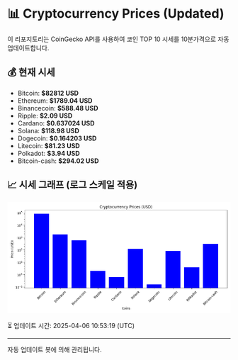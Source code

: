 
# 📊 Cryptocurrency Prices (Updated)

이 리포지토리는 CoinGecko API를 사용하여 코인 TOP 10 시세를 10분가격으로 자동 업데이트합니다.

## 💰 현재 시세
- Bitcoin: **$82812 USD**
- Ethereum: **$1789.04 USD**
- Binancecoin: **$588.48 USD**
- Ripple: **$2.09 USD**
- Cardano: **$0.637024 USD**
- Solana: **$118.98 USD**
- Dogecoin: **$0.164203 USD**
- Litecoin: **$81.23 USD**
- Polkadot: **$3.94 USD**
- Bitcoin-cash: **$294.02 USD**

## 📈 시세 그래프 (로그 스케일 적용)
![Crypto Prices](crypto_prices.png)

⏳ 업데이트 시간: 2025-04-06 10:53:19 (UTC)

---
자동 업데이트 봇에 의해 관리됩니다.

